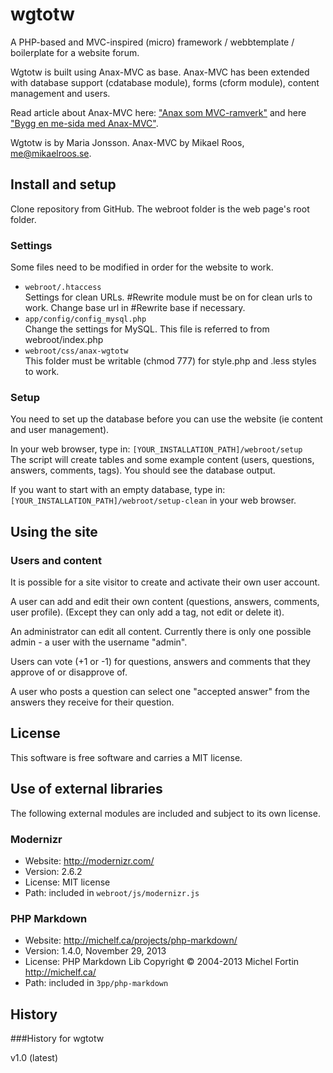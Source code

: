 wgtotw
=========

A PHP-based and MVC-inspired (micro) framework / webbtemplate / boilerplate for a website forum.

Wgtotw is built using Anax-MVC as base. Anax-MVC has been extended with database support (cdatabase module), forms (cform module), content management and users.

Read article about Anax-MVC here: ["Anax som MVC-ramverk"](http://dbwebb.se/kunskap/anax-som-mvc-ramverk) and here ["Bygg en me-sida med Anax-MVC"](http://dbwebb.se/kunskap/bygg-en-me-sida-med-anax-mvc).

Wgtotw is by Maria Jonsson.
Anax-MVC by Mikael Roos, me@mikaelroos.se.

Install and setup
-------------------

Clone repository from GitHub.
The webroot folder is the web page's root folder.

### Settings

Some files need to be modified in order for the website to work.

* `webroot/.htaccess`  
  Settings for clean URLs. #Rewrite module must be on for clean urls to work. Change base url in #Rewrite base if necessary.
* `app/config/config_mysql.php`  
  Change the settings for MySQL. This file is referred to from webroot/index.php
* `webroot/css/anax-wgtotw`  
  This folder must be writable (chmod 777) for style.php and .less styles to work.

### Setup

You need to set up the database before you can use the website (ie content and user management). 

In your web browser, type in: `[YOUR_INSTALLATION_PATH]/webroot/setup`  
The script will create tables and some example content (users, questions, answers, comments, tags). You should see the database output.

If you want to start with an empty database, type in: `[YOUR_INSTALLATION_PATH]/webroot/setup-clean` in your web browser. 

Using the site
---------------------

### Users and content

It is possible for a site visitor to create and activate their own user account.

A user can add and edit their own content (questions, answers, comments, user profile). (Except they can only add a tag, not edit or delete it). 

An administrator can edit all content. Currently there is only one possible admin - a user with the username "admin". 

Users can vote (+1 or -1) for questions, answers and comments that they approve of or disapprove of. 

A user who posts a question can select one "accepted answer" from the answers they receive for their question.

License
------------------

This software is free software and carries a MIT license.


Use of external libraries
-----------------------------------

The following external modules are included and subject to its own license.



### Modernizr
* Website: http://modernizr.com/
* Version: 2.6.2
* License: MIT license
* Path: included in `webroot/js/modernizr.js`



### PHP Markdown
* Website: http://michelf.ca/projects/php-markdown/
* Version: 1.4.0, November 29, 2013
* License: PHP Markdown Lib Copyright © 2004-2013 Michel Fortin http://michelf.ca/
* Path: included in `3pp/php-markdown`




History
-----------------------------------


###History for wgtotw

v1.0 (latest)


